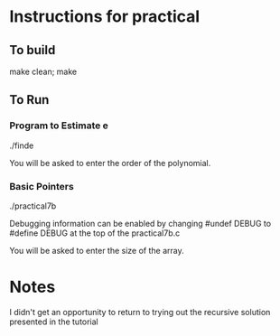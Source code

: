 # Instructions for practical

## To build
make clean; make

## To Run


### Program to Estimate e
./finde

You will be asked to enter the order of the polynomial. 


### Basic Pointers
./practical7b

Debugging information can be enabled by changing #undef DEBUG to #define DEBUG at the top of the practical7b.c

You will be asked to enter the size of the array.

# Notes
I didn't get an opportunity to return to trying out the recursive solution presented in the tutorial

